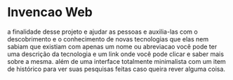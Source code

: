 # Invencao Web

a finalidade desse projeto e ajudar as pessoas e auxilia-las com o descobrimento e o conhecimento de novas tecnologias que elas nem sabiam que existiam com apenas um nome ou abreviacao você pode ter uma descrição da tecnologia e um link onde você pode clicar e saber mais sobre a mesma. além de uma interface totalmente minimalista com um item de histórico para ver suas pesquisas feitas caso queira rever alguma coisa.

